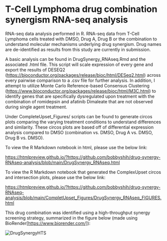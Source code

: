 # T-Cell Lymphoma drug combination synergism RNA-seq analysis

RNA-seq data analysis performed in R. RNA-seq data from T-Cell Lymphoma cells treated with DMSO, Drug A, Drug B or the combination to understand molecular mechanisms underlying drug synergism. Drug names are de-identified as results from this study are currently in submission.

A basic analysis can be found in DrugSynergy_RNAseq.Rmd and the associated .html file. This script will scale expression of every gene and export the results of DESEQ2 (https://bioconductor.org/packages/release/bioc/html/DESeq2.html) across every pairwise comparison to a .csv file for further analysis. In addition, I attempt to utilize Monte Carlo Reference-based Consensus Clustering (https://www.bioconductor.org/packages/release/bioc/html/M3C.html) to identify genes that are specifically dysregulated upon treatment with the combination of romidepsin and afatinib Dimaleate that are not observed during single agent treatment.

Under CompleteUpset_Figures/ scripts can be found to generate circos plots comparing the varying treatment conditions to understand differences and similarity. These circos plots are based off of differential expression analysis compared to DMSO (combination vs. DMSO, Drug A vs. DMSO, Drug B vs. DMSO).

To view the R Markdown notebook in html, please use the below link:

https://htmlpreview.github.io/?https://github.com/bobbyshih/drug-synergy-RNAseq-analysis/blob/main/DrugSynergy_RNAseq.html

To view the R Markdown notebook that generated the ComplexUpset circos and intersection plots, please use the below link:

https://htmlpreview.github.io/?https://github.com/bobbyshih/drug-synergy-RNAseq-analysis/blob/main/CompletUpset_Figures/DrugSynergy_RNAseq_FIGURES.html

This drug combination was identified using a high-throughput synergy screening strategy, summarized in the figure below (made using BioRender[https://www.biorender.com/]):

![DrugSynergyHTS](https://github.com/bobbyshih/drug-synergy-RNAseq-analysis/assets/37740736/e53ace9f-b525-476f-8703-86bdc11d80c2)
